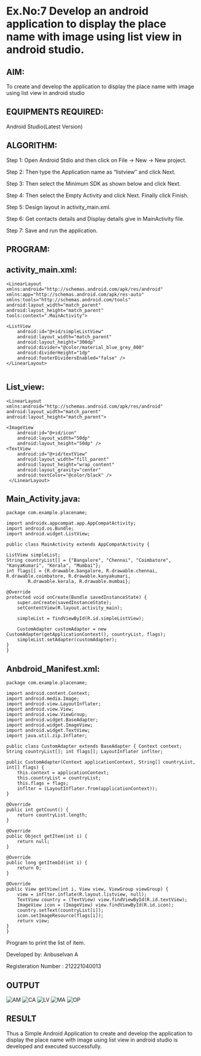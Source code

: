 
# Ex.No:7 Develop an android application to display the place name with image using list view in android studio.


## AIM:

To create and develop the application to display the place name with image using list view in android studio

## EQUIPMENTS REQUIRED:

Android Studio(Latest Version)

## ALGORITHM:

Step 1: Open Android Stdio and then click on File -> New -> New project.

Step 2: Then type the Application name as “listview″ and click Next. 

Step 3: Then select the Minimum SDK as shown below and click Next.

Step 4: Then select the Empty Activity and click Next. Finally click Finish.

Step 5: Design layout in activity_main.xml.

Step 6: Get contacts details and Display details give in MainActivity file.

Step 7: Save and run the application.

## PROGRAM:
## activity_main.xml:
```
<LinearLayout xmlns:android="http://schemas.android.com/apk/res/android"
xmlns:app="http://schemas.android.com/apk/res-auto"         
xmlns:tools="http://schemas.android.com/tools"          
android:layout_width="match_parent"          
android:layout_height="match_parent"         
tools:context=".MainActivity">

<ListView
    android:id="@+id/simpleListView"
    android:layout_width="match_parent"
    android:layout_height="300dp"
    android:divider="@color/material_blue_grey_800"
    android:dividerHeight="1dp"
    android:footerDividersEnabled="false" />
</LinearLayout>
    
```
## List_view:
```
<LinearLayout xmlns:android="http://schemas.android.com/apk/res/android"
android:layout_width="match_parent"        
android:layout_height="match_parent">

<ImageView
    android:id="@+id/icon"
    android:layout_width="50dp"
    android:layout_height="50dp" />
<TextView
    android:id="@+id/textView"
    android:layout_width="fill_parent"
    android:layout_height="wrap_content"
    android:layout_gravity="center"
    android:textColor="@color/black" />
 </LinearLayout>

```
## Main_Activity.java:
```
package com.example.placename;

import androidx.appcompat.app.AppCompatActivity;
import android.os.Bundle;
import android.widget.ListView;

public class MainActivity extends AppCompatActivity {

ListView simpleList;
String countryList[] = {"Bangalore", "Chennai", "Coimbatore", "KanyaKumari", "Kerala", "Mumbai"};
int flags[] = {R.drawable.bangalore, R.drawable.chennai, R.drawable.coimbatore, R.drawable.kanyakumari,
        R.drawable.kerala, R.drawable.mumbai};

@Override
protected void onCreate(Bundle savedInstanceState) {
    super.onCreate(savedInstanceState);
    setContentView(R.layout.activity_main);

    simpleList = findViewById(R.id.simpleListView);

    CustomAdapter customAdapter = new CustomAdapter(getApplicationContext(), countryList, flags);
    simpleList.setAdapter(customAdapter);
}
}
```
## Anbdroid_Manifest.xml:
```
package com.example.placename;

import android.content.Context;
import android.media.Image;
import android.view.LayoutInflater;
import android.view.View;
import android.view.ViewGroup;
import android.widget.BaseAdapter;
import android.widget.ImageView;
import android.widget.TextView;
import java.util.zip.Inflater;

public class CustomAdapter extends BaseAdapter { Context context; String countryList[]; int flags[]; LayoutInflater inflter;

public CustomAdapter(Context applicationContext, String[] countryList, int[] flags) {
    this.context = applicationContext;
    this.countryList = countryList;
    this.flags = flags;
    inflter = (LayoutInflater.from(applicationContext));
}

@Override
public int getCount() {
    return countryList.length;
}

@Override
public Object getItem(int i) {
    return null;
}

@Override
public long getItemId(int i) {
    return 0;
}

@Override
public View getView(int i, View view, ViewGroup viewGroup) {
    view = inflter.inflate(R.layout.listview, null);
    TextView country = (TextView) view.findViewById(R.id.textView);
    ImageView icon = (ImageView) view.findViewById(R.id.icon);
    country.setText(countryList[i]);
    icon.setImageResource(flags[i]);
    return view;
}
}
```
Program to print the list of item.

Developed by: Anbuselvan A

Registeration Number : 212221040013


## OUTPUT

![AM](https://github.com/Anbuselvan04/Mobile-Application-Development/assets/119410896/fa227b37-e82b-4d2d-89ec-22ed04749d6f)
![CA](https://github.com/Anbuselvan04/Mobile-Application-Development/assets/119410896/05f4b18e-b810-436b-bd7e-cc9245f61b86)
![LV](https://github.com/Anbuselvan04/Mobile-Application-Development/assets/119410896/b2dc2e76-a8a5-40da-89fd-0d3e7c91c995)
![MA](https://github.com/Anbuselvan04/Mobile-Application-Development/assets/119410896/dbf7eecd-4c9c-446f-b9dc-a2d13e982182)
![OP](https://github.com/Anbuselvan04/Mobile-Application-Development/assets/119410896/edae7630-798a-45df-9849-a905f90ac6f3)



## RESULT
Thus a Simple Android Application to create and develop the application to display the place name with image using list view in android studio is developed and executed successfully.
